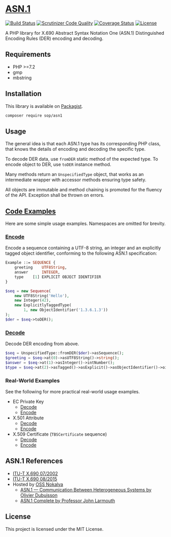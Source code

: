 # [ASN.1](https://sop.github.io/asn1/)

[![Build Status](https://travis-ci.org/sop/asn1.svg?branch=master)](https://travis-ci.org/sop/asn1)
[![Scrutinizer Code Quality](https://scrutinizer-ci.com/g/sop/asn1/badges/quality-score.png?b=master)](https://scrutinizer-ci.com/g/sop/asn1/?branch=master)
[![Coverage Status](https://coveralls.io/repos/github/sop/asn1/badge.svg?branch=master)](https://coveralls.io/github/sop/asn1?branch=master)
[![License](https://poser.pugx.org/sop/asn1/license)](https://github.com/sop/asn1/blob/master/LICENSE)

A PHP library for X.690 Abstract Syntax Notation One (ASN.1)
Distinguished Encoding Rules (DER) encoding and decoding.

## Requirements

- PHP >=7.2
- gmp
- mbstring

## Installation

This library is available on
[Packagist](https://packagist.org/packages/sop/asn1).

```sh
composer require sop/asn1
```

## Usage

The general idea is that each ASN.1 type has its corresponding PHP class,
that knows the details of encoding and decoding the specific type.

To decode DER data, use `fromDER` static method of the expected type.
To encode object to DER, use `toDER` instance method.

Many methods return an `UnspecifiedType` object, that works as an intermediate
wrapper with accessor methods ensuring type safety.

All objects are immutable and method chaining is promoted for the fluency
of the API. Exception shall be thrown on errors.

## [Code Examples](https://github.com/sop/asn1/tree/master/examples)

Here are some simple usage examples. Namespaces are omitted for brevity.

### [Encode](https://github.com/sop/asn1/blob/master/examples/encode.php)

Encode a sequence containing a UTF-8 string, an integer
and an explicitly tagged object identifier, conforming to the following
ASN.1 specification:

```asn.1
Example ::= SEQUENCE {
    greeting    UTF8String,
    answer      INTEGER,
    type    [1] EXPLICIT OBJECT IDENTIFIER
}
```

```php
$seq = new Sequence(
    new UTF8String('Hello'),
    new Integer(42),
    new ExplicitlyTaggedType(
        1, new ObjectIdentifier('1.3.6.1.3'))
);
$der = $seq->toDER();
```

### [Decode](https://github.com/sop/asn1/blob/master/examples/decode.php)

Decode DER encoding from above.

```php
$seq = UnspecifiedType::fromDER($der)->asSequence();
$greeting = $seq->at(0)->asUTF8String()->string();
$answer = $seq->at(1)->asInteger()->intNumber();
$type = $seq->at(2)->asTagged()->asExplicit()->asObjectIdentifier()->oid();
```

### Real-World Examples

See the following for more practical real-world usage examples.

- EC Private Key
  - [Decode](https://github.com/sop/crypto-types/blob/a27fa76d5f5e8c4596cb65a7be9d02a08421ba1e/lib/CryptoTypes/Asymmetric/EC/ECPrivateKey.php#L72)
  - [Encode](https://github.com/sop/crypto-types/blob/a27fa76d5f5e8c4596cb65a7be9d02a08421ba1e/lib/CryptoTypes/Asymmetric/EC/ECPrivateKey.php#L206)
- X.501 Attribute
  - [Decode](https://github.com/sop/x501/blob/c6bdb04673d5c04b9d49f83020e75b8ba7a20064/lib/X501/ASN1/Attribute.php#L55)
  - [Encode](https://github.com/sop/x501/blob/c6bdb04673d5c04b9d49f83020e75b8ba7a20064/lib/X501/ASN1/Attribute.php#L114)
- X.509 Certificate (`TBSCertificate` sequence)
  - [Decode](https://github.com/sop/x509/blob/f762c743b6930af4f45ef857ccc9f6199980a92e/lib/X509/Certificate/TBSCertificate.php#L130)
  - [Encode](https://github.com/sop/x509/blob/f762c743b6930af4f45ef857ccc9f6199980a92e/lib/X509/Certificate/TBSCertificate.php#L576)

## ASN.1 References

- [ITU-T X.690 07/2002](https://www.itu.int/ITU-T/studygroups/com17/languages/X.690-0207.pdf)
- [ITU-T X.690 08/2015](https://www.itu.int/rec/T-REC-X.690-201508-I/en)
- Hosted by [OSS Nokalva](http://www.oss.com/asn1/resources/books-whitepapers-pubs/asn1-books.html)
  - [ASN.1 — Communication Between Heterogeneous Systems by Olivier Dubuisson](http://www.oss.com/asn1/resources/books-whitepapers-pubs/dubuisson-asn1-book.PDF)
  - [ASN.1 Complete by Professor John Larmouth](http://www.oss.com/asn1/resources/books-whitepapers-pubs/larmouth-asn1-book.pdf)

## License

This project is licensed under the MIT License.

